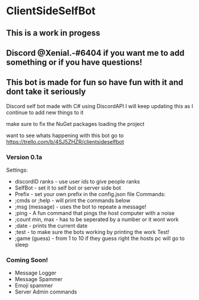 # ClientSideSelfBot
## This is a work in progess
## Discord @Xenial.-#6404 if you want me to add something or if you have questions!
## This bot is made for fun so have fun with it and dont take it seriously 

Discord self bot made with C# using DiscordAPI I will keep updating this as I continue to add new things to it

make sure to fix the NuGet packages loading the project

want to see whats happening with this bot go to https://trello.com/b/4SJ5ZHZR/clientsideselfbot
### Version 0.1a
Settings:
  * discordID ranks - use user ids to give people ranks
  * SelfBot - set it to self bot or server side bot
  * Prefix - set your own prefix in the config.json file
Commands:
  * ;cmds or ;help - will print the commands below
  * ;msg (message) - uses the bot to repeate a message!
  * ;ping - A fun command that pings the host computer with a noise
  * ;count min, max - has to be seperated by a number or it wont work
  * ;date - prints the current date
  * ;test - to make sure the bots working by printing the work Test!
  * ;game (guess) - from 1 to 10 if they guess right the hosts pc will go to sleep

### Coming Soon!
* Message Logger
* Message Spammer
* Emoji spammer
* Server Admin commands
